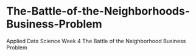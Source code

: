 # The-Battle-of-the-Neighborhoods-Business-Problem
Applied Data Science Week 4 The Battle of the Neighborhood Business Problem
